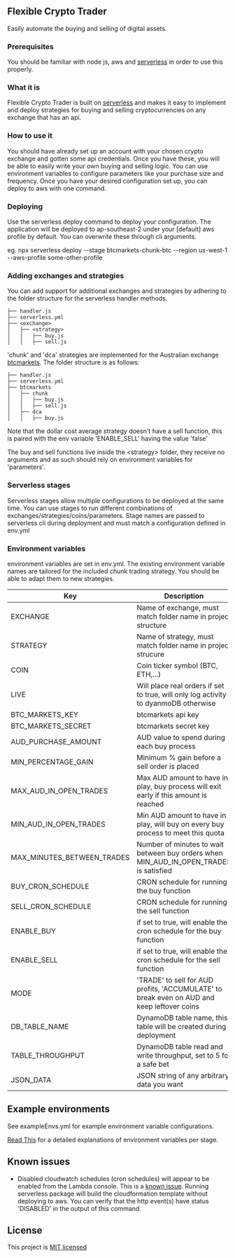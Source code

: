 ## Flexible Crypto Trader
Easily automate the buying and selling of digital assets.

### Prerequisites
You should be familiar with node js, aws and [serverless](https://serverless.com/) in order to use this properly.

### What it is
Flexible Crypto Trader is built on [serverless](https://serverless.com/) and makes it easy to implement and deploy strategies for buying and selling cryptocurrencies on any exchange that has an api.

### How to use it
You should have already set up an account with your chosen crypto exchange and gotten some api credentials. Once you have these, you will be able to easily write your own buying and selling logic. You can use environment variables to configure parameters like your purchase size and frequency. Once you have your desired configuration set up, you can deploy to aws with one command.

### Deploying
Use the serverless deploy command to deploy your configuration. The application will be deployed to ap-southeast-2 under your [default] aws profile by default. You can overwrite these through cli arguments.

eg. npx serverless deploy --stage btcmarkets-chunk-btc --region us-west-1 --aws-profile some-other-profile

### Adding exchanges and strategies
You can add support for additional exchanges and strategies by adhering to the folder structure for the serverless handler methods.

```
├── handler.js
├── serverless.yml
├── <exchange>
│   ├── <strategy>
│   │   ├── buy.js
│   │   ├── sell.js

```
'chunk' and 'dca' strategies are implemented for the Australian exchange [btcmarkets](https://btcmarkets.net/). The folder structure is as follows:

```
├── handler.js
├── serverless.yml
├── btcmarkets
│   ├── chunk
│   │   ├── buy.js
│   │   ├── sell.js
│   ├── dca
│   │   ├── buy.js
```
Note that the dollar cost average strategy doesn't have a sell function, this is paired with the env variable 'ENABLE_SELL' having the value 'false'

The buy and sell functions live inside the \<strategy> folder, they receive no arguments and as such should rely on environment variables for 'parameters'.

### Serverless stages

Serverless stages allow multiple configurations to be deployed at the same time.
You can use stages to run different combinations of exchanges/strategies/coins/parameters.
Stage names are passed to serverless cli during deployment and must match a configuration defined in env.yml

### Environment variables

environment variables are set in env.yml.
The existing environment variable names are tailored for the included chunk trading strategy. You should be able to adapt them to new strategies.

| Key                        | Description                                                                               |
| ---------------------------|-------------------------------------------------------------------------------------------|
| EXCHANGE                   | Name of exchange, must match folder name in project structure                             |
| STRATEGY                   | Name of strategy, must match folder name in project strucure                              |
| COIN                       | Coin ticker symbol (BTC, ETH,...)                                                         |
| LIVE                       | Will place real orders if set to true, will only log activity to dyanmoDB otherwise       |
| BTC_MARKETS_KEY            | btcmarkets api key                                                                        |
| BTC_MARKETS_SECRET         | btcmarkets secret key                                                                     |
| AUD_PURCHASE_AMOUNT        | AUD value to spend during each buy process                                                |
| MIN_PERCENTAGE_GAIN        | Minimum % gain before a sell order is placed                                              |
| MAX_AUD_IN_OPEN_TRADES     | Max AUD amount to have in play, buy process will exit early if this amount is reached     |
| MIN_AUD_IN_OPEN_TRADES     | Min AUD amount to have in play, will buy on every buy process to meet this quota          |
| MAX_MINUTES_BETWEEN_TRADES | Number of minutes to wait between buy orders when MIN_AUD_IN_OPEN_TRADES is satisfied     |
| BUY_CRON_SCHEDULE          | CRON schedule for running the buy function                                                |
| SELL_CRON_SCHEDULE         | CRON schedule for running the sell function                                               |
| ENABLE_BUY                 | if set to true, will enable the cron schedule for the buy function                        |
| ENABLE_SELL                | if set to true, will enable the cron schedule for the sell function                       |
| MODE                       | 'TRADE' to sell for AUD profits, 'ACCUMULATE' to break even on AUD and keep leftover coins|
| DB_TABLE_NAME              | DynamoDB table name, this table will be created during deployment                         |
| TABLE_THROUGHPUT           | DynamoDB table read and write throughput, set to 5 for a safe bet                         |
| JSON_DATA                  | JSON string of any arbitrary data you want                                                |

## Example environments

See exampleEnvs.yml for example environment variable configurations.

[Read This](http://www.goingserverless.com/blog/keeping-secrets-out-of-git)
for a detailed explanations of environment variables per stage.

## Known issues

- Disabled cloudwatch schedules (cron schedules) will appear to be enabled from the Lambda console.
This is a [known issue](https://github.com/serverless/serverless/issues/5111).
Running serverless package will build the cloudformation template without deploying to aws.
You can verify that the http event(s) have status 'DISABLED' in the output of this command.

## License
This project is [MIT licensed](https://github.com/scaredibis/flexible-crypto-trader/blob/master/LICENSE)
